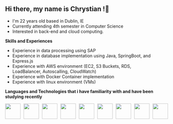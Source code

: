 ## Hi there, my name is Chrystian !👋

- I'm 22 years old based in Dublin, IE
- Currently attending 4th semester in Computer Science
- Interested in back-end and cloud computing.

**Skills and Experiences**

- Experience in data processing using SAP
- Experience in database implementation using Java, SpringBoot, and Express.js
- Experience with AWS environment (EC2, S3 Buckets, RDS, LoadBalancer, Autoscalling, CloudWatch)
- Experience with Docker Container implementation
- Experience with linux environment (VMs)

**Languages and Technologies that i have familiarity with and have been studying recently**


  <link rel="stylesheet" type='text/css' href="https://cdn.jsdelivr.net/gh/devicons/devicon@latest/devicon.min.css" />
          

  <div style="display: flex; align-items: center; gap: 10px;">
  <img src="https://cdn.jsdelivr.net/gh/devicons/devicon@latest/icons/spring/spring-original.svg" width="50" />
  <img src="https://cdn.jsdelivr.net/gh/devicons/devicon@latest/icons/java/java-original.svg" width="50" />
  <img src="https://cdn.jsdelivr.net/gh/devicons/devicon@latest/icons/javascript/javascript-original.svg" width="50" />
  <img src="https://cdn.jsdelivr.net/gh/devicons/devicon@latest/icons/express/express-original.svg" width="50" />
  <img src="https://cdn.jsdelivr.net/gh/devicons/devicon@latest/icons/amazonwebservices/amazonwebservices-original-wordmark.svg" width="50" />
  <img src="https://cdn.jsdelivr.net/gh/devicons/devicon@latest/icons/linux/linux-original.svg" width="50" />
  <img src="https://cdn.jsdelivr.net/gh/devicons/devicon@latest/icons/mysql/mysql-original.svg" width="50" />
  <img src="https://cdn.jsdelivr.net/gh/devicons/devicon@latest/icons/mongodb/mongodb-original-wordmark.svg" width="50" />
  <img src="https://cdn.jsdelivr.net/gh/devicons/devicon@latest/icons/docker/docker-original.svg" width=50/>
          
</div>
          
          
          
          
          
          
          
